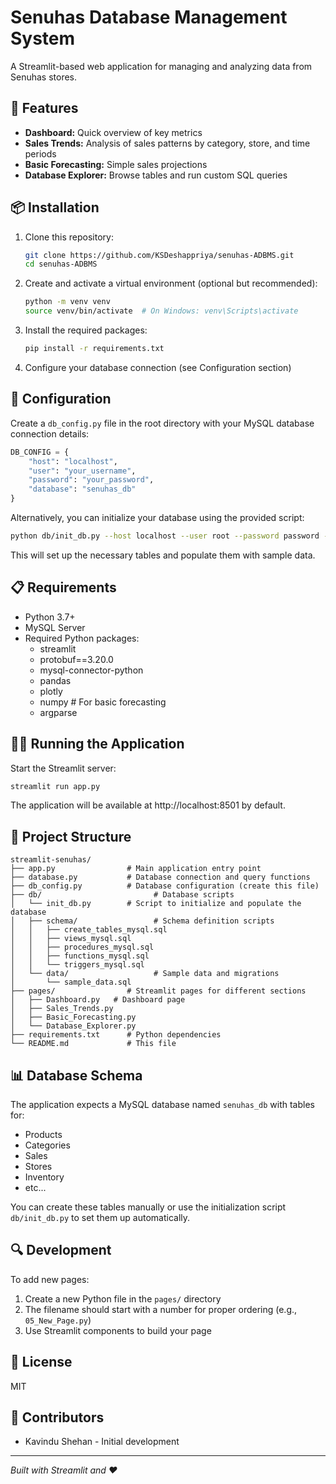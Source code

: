 # Senuhas Database Management System

A Streamlit-based web application for managing and analyzing data from Senuhas stores.

## 🚀 Features

- **Dashboard:** Quick overview of key metrics
- **Sales Trends:** Analysis of sales patterns by category, store, and time periods
- **Basic Forecasting:** Simple sales projections
- **Database Explorer:** Browse tables and run custom SQL queries

## 📦 Installation

1. Clone this repository:
   ```bash
   git clone https://github.com/KSDeshappriya/senuhas-ADBMS.git
   cd senuhas-ADBMS
   ```

2. Create and activate a virtual environment (optional but recommended):
   ```bash
   python -m venv venv
   source venv/bin/activate  # On Windows: venv\Scripts\activate
   ```

3. Install the required packages:
   ```bash
   pip install -r requirements.txt
   ```

4. Configure your database connection (see Configuration section)

## 🔧 Configuration

Create a `db_config.py` file in the root directory with your MySQL database connection details:

```python
DB_CONFIG = {
    "host": "localhost",
    "user": "your_username",
    "password": "your_password",
    "database": "senuhas_db"
}
```

Alternatively, you can initialize your database using the provided script:

```bash
python db/init_db.py --host localhost --user root --password password --database senuhas_db
```

This will set up the necessary tables and populate them with sample data.

## 📋 Requirements

- Python 3.7+
- MySQL Server
- Required Python packages:
    - streamlit
    - protobuf==3.20.0
    - mysql-connector-python
    - pandas
    - plotly
    - numpy # For basic forecasting
    - argparse

## 🏃‍♂️ Running the Application

Start the Streamlit server:

```bash
streamlit run app.py
```

The application will be available at http://localhost:8501 by default.

## 📁 Project Structure

```
streamlit-senuhas/
├── app.py                # Main application entry point
├── database.py           # Database connection and query functions
├── db_config.py          # Database configuration (create this file)
├── db/                         # Database scripts
│   └── init_db.py        # Script to initialize and populate the database
│   ├── schema/                 # Schema definition scripts
│   │   ├── create_tables_mysql.sql
│   │   ├── views_mysql.sql
│   │   ├── procedures_mysql.sql
│   │   ├── functions_mysql.sql
│   │   └── triggers_mysql.sql
│   └── data/                   # Sample data and migrations
│       └── sample_data.sql
├── pages/                # Streamlit pages for different sections
│   ├── Dashboard.py   # Dashboard page
│   ├── Sales_Trends.py
│   ├── Basic_Forecasting.py
│   └── Database_Explorer.py
├── requirements.txt      # Python dependencies
└── README.md             # This file
```

## 📊 Database Schema

The application expects a MySQL database named `senuhas_db` with tables for:
- Products
- Categories
- Sales
- Stores
- Inventory
- etc...

You can create these tables manually or use the initialization script `db/init_db.py` to set them up automatically.

## 🔍 Development

To add new pages:
1. Create a new Python file in the `pages/` directory
2. The filename should start with a number for proper ordering (e.g., `05_New_Page.py`)
3. Use Streamlit components to build your page

## 📝 License

MIT

## 👥 Contributors

- Kavindu Shehan - Initial development

---

*Built with Streamlit and ❤️*
